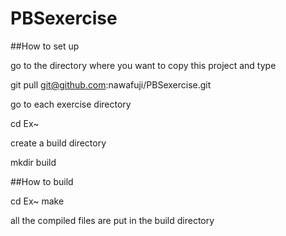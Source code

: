 # PBSexercise

##How to set up

go to the directory where you want to copy this project and type

git pull git@github.com:nawafuji/PBSexercise.git

go to each exercise directory

cd Ex~

create a build directory

mkdir build

##How to build

cd Ex~
make

all the compiled files are put in the build directory
